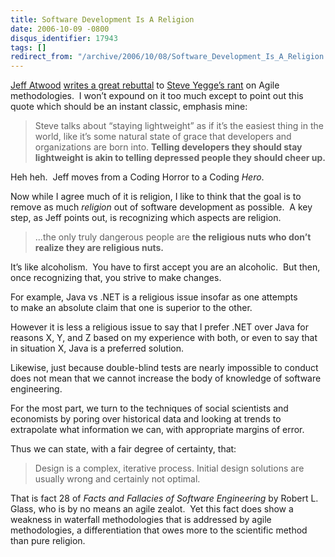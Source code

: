 ```yaml
---
title: Software Development Is A Religion
date: 2006-10-09 -0800
disqus_identifier: 17943
tags: []
redirect_from: "/archive/2006/10/08/Software_Development_Is_A_Religion.aspx/"
---
```


[Jeff Atwood](http://www.codinghorror.com/blog/ "Coding Horror") [writes
a great
rebuttal](http://www.codinghorror.com/blog/archives/000699.html "Software Development: It’s a Religion")
to [Steve Yegge’s
rant](http://steve-yegge.blogspot.com/2006/10/egomania-itself.html "Egomania Itself")
on Agile methodologies.  I won’t expound on it too much except to point
out this quote which should be an instant classic, emphasis mine:

> Steve talks about “staying lightweight” as if it’s the easiest thing
> in the world, like it’s some natural state of grace that developers
> and organizations are born into. **Telling developers they should stay
> lightweight is akin to telling depressed people they should cheer
> up.**

Heh heh.  Jeff moves from a Coding Horror to a Coding *Hero*.

Now while I agree much of it is religion, I like to think that the goal
is to remove as much *religion* out of software development as
possible.  A key step, as Jeff points out, is recognizing which aspects
are religion.

> ...the only truly dangerous people are **the religious nuts who don’t
> realize they are religious nuts.**

It’s like alcoholism.  You have to first accept you are an alcoholic. 
But then, once recognizing that, you strive to make changes.

For example, Java vs .NET is a religious issue insofar as one attempts
to make an absolute claim that one is superior to the other. 

However it is less a religious issue to say that I prefer .NET over Java
for reasons X, Y, and Z based on my experience with both, or even to say
that in situation X, Java is a preferred solution.

Likewise, just because double-blind tests are nearly impossible to
conduct does not mean that we cannot increase the body of knowledge of
software engineering. 

For the most part, we turn to the techniques of social scientists and
economists by poring over historical data and looking at trends to
extrapolate what information we can, with appropriate margins of error. 

Thus we can state, with a fair degree of certainty, that:

> Design is a complex, iterative process. Initial design solutions are
> usually wrong and certainly not optimal.

That is fact 28 of *Facts and Fallacies of Software Engineering* by
Robert L. Glass, who is by no means an agile zealot.  Yet this fact does
show a weakness in waterfall methodologies that is addressed by agile
methodologies, a differentiation that owes more to the scientific method
than pure religion.




